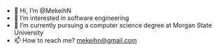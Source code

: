 - 👋 Hi, I’m @MekeihN
- 👀 I’m interested in software engineering
- 🌱 I’m currently pursuing a computer science degree at Morgan State University
- 📫 How to reach me? mekeihn@gmail.com
